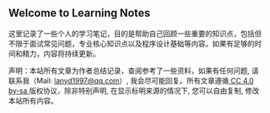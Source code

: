 ## Welcome to Learning Notes

这里记录了一些个人的学习笔记，目的是帮助自己回顾一些重要的知识点，包括但不限于面试常见问题，专业核心知识点以及程序设计基础等内容。如果有足够的时间和精力，内容将持续更新。

声明：本站所有文章为作者总结记录，查阅参考了一些资料，如果有任何问题, 请联系我（Mail: lanyd1997@qq.com）, 我会尽可能回复。所有文章遵循[ CC 4.0 by-sa ](http://creativecommons.org/licenses/by-sa/4.0/)版权协议，除非特别声明, 在显示标明来源的情况下, 您可以自由复制, 修改本站所有内容。

